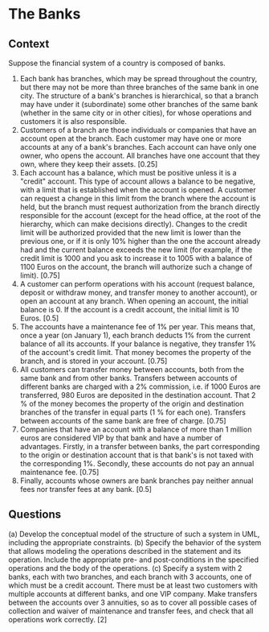 # The Banks

## Context

Suppose the financial system of a country is composed of banks. 

1) Each bank has branches, which may be spread throughout the country, but there may not be more than three branches of the same bank in one city. 
The structure of a bank's branches is hierarchical, so that a branch may have under it (subordinate) some other branches of the same bank (whether in the same city or in other cities), for whose operations and customers it is also responsible.
2) Customers of a branch are those individuals or companies that have an account open at the branch. Each customer may have one or more accounts at any of a bank's branches. Each account can have only one owner, who opens the account. All branches have one account that they own, where they keep their assets. [0.25]
3) Each account has a balance, which must be positive unless it is a "credit" account. This type of account allows a balance to be negative, with a limit that is established when the account is opened. A customer can request a change in this limit from the branch where the account is held, but the branch must request authorization from the branch directly responsible for the account (except for the head office, at the root of the hierarchy, which can make decisions directly). Changes to the credit limit will be authorized provided that the new limit is lower than the previous one, or if it is only 10% higher than the one the account already had and the current balance exceeds the new limit (for example, if the credit limit is 1000 and you ask to increase it to 1005 with a balance of 1100 Euros on the account, the branch will authorize such a change of limit). [0.75]
4) A customer can perform operations with his account (request balance, deposit or withdraw money, and transfer money to another account), or open an account at any branch. When opening an account, the initial balance is 0. If the account is a credit account, the initial limit is 10 Euros. [0.5]
5) The accounts have a maintenance fee of 1% per year. This means that, once a year (on January 1), each branch deducts 1% from the current balance of all its accounts. If your balance is negative, they transfer 1% of the account's credit limit. That money becomes the property of the branch, and is stored in your account. [0.75]
6) All customers can transfer money between accounts, both from the same bank and from other banks. Transfers between accounts of different banks are charged with a 2% commission, i.e. if 1000 Euros are transferred, 980 Euros are deposited in the destination account. That 2 % of the money becomes the property of the origin and destination branches of the transfer in equal parts (1 % for each one). Transfers between accounts of the same bank are free of charge. [0.75]
7) Companies that have an account with a balance of more than 1 million euros are considered VIP by that bank and have a number of advantages. Firstly, in a transfer between banks, the part corresponding to the origin or destination account that is that bank's is not taxed with the corresponding 1%. Secondly, these accounts do not pay an annual maintenance fee.  [0.75]
8) Finally, accounts whose owners are bank branches pay neither annual fees nor transfer fees at any bank. [0.5]

## Questions

(a) Develop the conceptual model of the structure of such a system in UML, including the appropriate constraints. 
(b) Specify the behavior of the system that allows modeling the operations described in the statement and its operation. Include the appropriate pre- and post-conditions in the specified operations and the body of the operations. 
(c) Specify a system with 2 banks, each with two branches, and each branch with 3 accounts, one of which must be a credit account. There must be at least two customers with multiple accounts at different banks, and one VIP company. Make transfers between the accounts over 3 annuities, so as to cover all possible cases of collection and waiver of maintenance and transfer fees, and check that all operations work correctly. [2]

 









